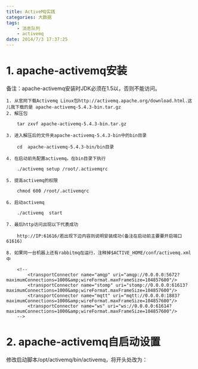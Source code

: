 ```yaml
---
title: ActiveMQ实践
categories: 大数据
tags: 
	- 消息队列
	- activemq
date: 2014/7/3 17:37:25
---
```


# 1. apache-activemq安装

备注：apache-activemq安装时JDK必须在1.5以，否则不能访问。

	1. 从官网下载Activemq Linux包http://activemq.apache.org/download.html.这儿我下载的是 apache-activemq-5.4.3-bin.tar.gz
	2. 解压包

		tar zxvf apache-activemq-5.4.3-bin.tar.gz

	3. 进入解压后的文件夹apache-activemq-5.4.3-bin中的bin目录

		cd  apache-activemq-5.4.3-bin/bin目录

	4. 在启动前先配置activemq。在bin目录下执行

		./activemq setup /root/.activemqrc

	5. 提高activemq的权限

		chmod 600 /root/.activemqrc

	6. 启动activemq

		./activemq  start

	7. 最后http访问出现以下代表成功

	    http://IP:61616/若出现下边内容则说明安装成功(备注在启动前主要要开启端口61616)

	8. 如果同一台机器上还有rabbitmq在运行，注释掉$ACTIVE_HOME/conf/activemq.xml中

		<!--
            <transportConnector name="amqp" uri="amqp://0.0.0.0:5672?maximumConnections=1000&amp;wireFormat.maxFrameSize=104857600"/>
            <transportConnector name="stomp" uri="stomp://0.0.0.0:61613?maximumConnections=1000&amp;wireFormat.maxFrameSize=104857600"/>
            <transportConnector name="mqtt" uri="mqtt://0.0.0.0:1883?maximumConnections=1000&amp;wireFormat.maxFrameSize=104857600"/>
            <transportConnector name="ws" uri="ws://0.0.0.0:61614?maximumConnections=1000&amp;wireFormat.maxFrameSize=104857600"/>
		-->


# 2. apache-activemq自启动设置

修改启动脚本/opt/activemq/bin/activemq，将开头处改为：



